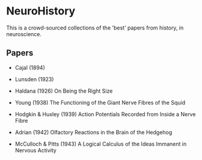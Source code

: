 # NeuroHistory

This is a crowd-sourced collections of the 'best' papers from history, in neuroscience.


## Papers

- Cajal (1894) 

- Lunsden (1923)

- Haldana (1926) On Being the Right Size

- Young (1938) The Functioning of the Giant Nerve Fibres of the Squid

- Hodgkin & Huxley (1939) Action Potentials Recorded from Inside a Nerve Fibre

- Adrian (1942) Olfactory Reactions in the Brain of the Hedgehog

- McCulloch & Pitts (1943) A Logical Calculus of the Ideas Immanent in Nervous Activity








